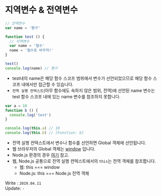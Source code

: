 # 지역변수 & 전역변수

```javascript
// 전역변수
var name = '짱구'

function test () {
  // 지역변수
  var name = '철수'
  name = '철수로 바꾸자!'
}

test()
console.log(name) // 짱구
```
- test내의 name은 해당 함수 스코프 범위에서 변수가 선언되었으므로 해당 함수 스코프 내에서만 접근할 수 있습니다.
- `전역 실행 컨텍스트`(아무 함수에도 속하지 않은 범위, 전역)에 선언된 name 변수는 test 함수 스코프 내에 있는 name 변수를 참조하지 못합니다.

```javascript
var a = 10
function b () {
  console.log('test')
}

console.log(this.a) // 10
console.log(this.b) // [Function: b]
```

- 전역 실행 컨텍스트에서 변수나 함수를 선언하면 Global 객체에 선언됩니다.
- 웹 브라우저의 Global 객체는 [window](https://developer.mozilla.org/ko/docs/Web/API/Window) 입니다.
- Node.js 환경의 경우 [여기](https://nodejs.org/api/globals.html#globals_global_objects) 참고.
- 웹, Node.js 공통으로 전역 실행 컨텍스트에서의 `this`는 전역 객체를 참조합니다.
  - 웹: this === window
  - Node.js: this === Node.js 전역 객체

Write : `2019.04.11`  
Update: `-`
